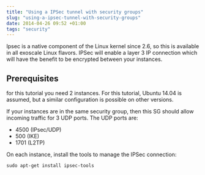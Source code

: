 ```yaml
---
title: "Using a IPSec tunnel with security groups"
slug: "using-a-ipsec-tunnel-with-security-groups"
date: 2014-04-26 09:52 +01:00
tags: "security"
---
```


Ipsec is a native component of the Linux kernel since 2.6, so this is available
in all exoscale Linux flavors.
IPSec will enable a layer 3 IP connection which will have the benefit to
be encrypted between your instances.

## Prerequisites

for this tutorial you need 2 instances. For this tutorial, Ubuntu 14.04
is assumed, but a similar configuration is possible on other versions.

If your instances are in the same security group, then this SG should allow
incoming traffic for 3 UDP ports. The UDP ports are:

* 4500 (IPsec/UDP)
* 500 (IKE) 
* 1701 (L2TP)

On each instance, install the tools to manage the IPSec connection:

    sudo apt-get install ipsec-tools


